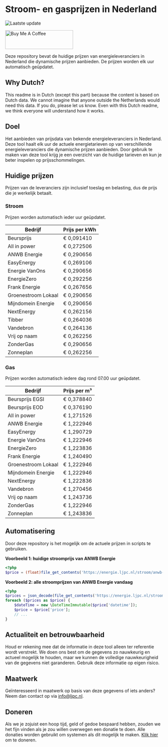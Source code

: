 # Stroom- en gasprijzen in Nederland

![Laatste update](https://img.shields.io/badge/laatste%20update-2024--08--30%2003%3A00%20CET-brightgreen)

<a href="https://www.buymeacoffee.com/Lars-" target="_blank"><img src="https://cdn.buymeacoffee.com/buttons/v2/default-orange.png" alt="Buy Me A Coffee" height="60" style="height: 60px !important;width: 217px !important;" ></a>

Deze repository bevat de huidige prijzen van energieleveranciers in Nederland die dynamische prijzen aanbieden. De prijzen worden elk uur automatisch geüpdatet.

## Why Dutch?

This readme is in Dutch (except this part) because the content is based on Dutch data. We cannot imagine that anyone outside the Netherlands would need this data. If you do, please let us know. Even with this Dutch readme, we think
everyone will understand how it works.

## Doel

Het aanbieden van prijsdata van bekende energieleveranciers in Nederland. Deze tool haalt elk uur de actuele energietarieven op van verschillende energieleveranciers die dynamische prijzen aanbieden. Door gebruik te maken van deze tool
krijg je een overzicht van de huidige tarieven en kun je beter inspelen op prijsschommelingen.

## Huidige prijzen

Prijzen van de leveranciers zijn inclusief toeslag en belasting, dus de prijs die je werkelijk betaalt.

### Stroom

Prijzen worden automatisch ieder uur geüpdatet.

 Bedrijf | Prijs per kWh 
---------|---------------
Beursprijs | € 0,091410
All in power | € 0,272506
ANWB Energie | € 0,290656
EasyEnergy | € 0,269106
Energie VanOns | € 0,290656
EnergieZero | € 0,292256
Frank Energie | € 0,267656
Groenestroom Lokaal | € 0,290656
Mijndomein Energie | € 0,290656
NextEnergy | € 0,262156
Tibber | € 0,264036
Vandebron | € 0,264136
Vrij op naam | € 0,262256
ZonderGas | € 0,290656
Zonneplan | € 0,262256


### Gas

Prijzen worden automatisch iedere dag rond 07.00 uur geüpdatet.

 Bedrijf | Prijs per m³ 
---------|--------------
Beursprijs EGSI | € 0,378840
Beursprijs EOD | € 0,376190
All in power | € 1,271526
ANWB Energie | € 1,222946
EasyEnergy | € 1,290729
Energie VanOns | € 1,222946
EnergieZero | € 1,223836
Frank Energie | € 1,240490
Groenestroom Lokaal | € 1,222946
Mijndomein Energie | € 1,222946
NextEnergy | € 1,222836
Vandebron | € 1,270456
Vrij op naam | € 1,243736
ZonderGas | € 1,222946
Zonneplan | € 1,243836


## Automatisering

Door deze repository is het mogelijk om de actuele prijzen in scripts te gebruiken.

**Voorbeeld 1: huidige stroomprijs van ANWB Energie**

```php
<?php
$price = (float)file_get_contents('https://energie.ljpc.nl/stroom/anwb-energie-nu.txt');

```

**Voorbeeld 2: alle stroomprijzen van ANWB Energie vandaag**

```php
<?php
$prices = json_decode(file_get_contents('https://energie.ljpc.nl/stroom/all-in-power-vandaag.json'),true);
foreach ($prices as $price) {
    $dateTime = new \DateTimeImmutable($price['datetime']);
    $price = $price['price'];
    // ...
}
```

## Actualiteit en betrouwbaarheid

Houd er rekening mee dat de informatie in deze tool alleen ter referentie wordt verstrekt. We doen ons best om de gegevens zo nauwkeurig en actueel mogelijk te houden, maar we kunnen de volledige nauwkeurigheid van de gegevens niet
garanderen. Gebruik deze informatie op eigen risico.

## Maatwerk

Geïnteresseerd in maatwerk op basis van deze gegevens of iets anders? Neem dan contact op
via [info@ljpc.nl](mailto:info@ljpc.nl?subject=Energie%20prijzen).

## Doneren

Als we je zojuist een hoop tijd, geld of gedoe bespaard hebben, zouden we het fijn vinden als je zou willen overwegen een
donatie te doen. Alle donaties worden gebruikt om systemen als dit mogelijk te
maken. [Klik hier](https://www.buymeacoffee.com/Lars-) om te doneren.
